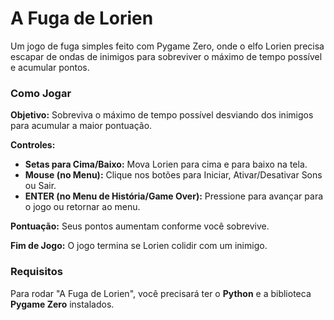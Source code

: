 # A Fuga de Lorien

Um jogo de fuga simples feito com Pygame Zero, onde o elfo Lorien precisa escapar de ondas de inimigos para sobreviver o máximo de tempo possível e acumular pontos.

### Como Jogar

**Objetivo:**
Sobreviva o máximo de tempo possível desviando dos inimigos para acumular a maior pontuação.

**Controles:**
* **Setas para Cima/Baixo:** Mova Lorien para cima e para baixo na tela.
* **Mouse (no Menu):** Clique nos botões para Iniciar, Ativar/Desativar Sons ou Sair.
* **ENTER (no Menu de História/Game Over):** Pressione para avançar para o jogo ou retornar ao menu.

**Pontuação:**
Seus pontos aumentam conforme você sobrevive.

**Fim de Jogo:**
O jogo termina se Lorien colidir com um inimigo.

### Requisitos
Para rodar "A Fuga de Lorien", você precisará ter o **Python** e a biblioteca **Pygame Zero** instalados.

